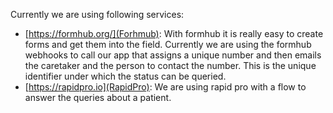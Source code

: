 Currently we are using following services:

-	[https://formhub.org/](Forhmub): With formhub it is really easy to create forms and get them into the field. Currently we are using the formhub webhooks to call our app that assigns a unique number and then emails the caretaker and the person to contact the number. This is the unique identifier under which the status can be queried.
-	[https://rapidpro.io](RapidPro): We are using rapid pro with a flow to answer the queries about a patient. 

